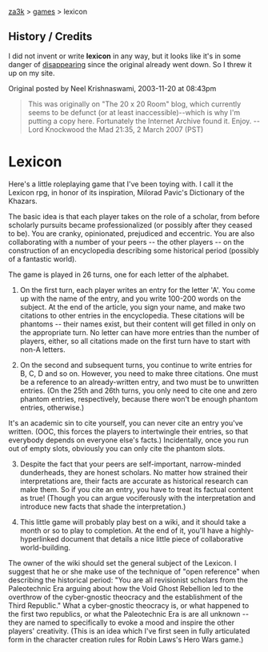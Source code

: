 [za3k](/) > [games](/games/) > lexicon

## History / Credits

I did not invent or write <b>lexicon</b> in any way, but it looks like it's in some danger of [disappearing](https://wiki.rpg.net/index.php/Original_Lexicon_post) since the original already went down. So I threw it up on my site.

Original posted by Neel Krishnaswami, 2003-11-20 at 08:43pm

> This was originally on "The 20 x 20 Room" blog, which currently seems to be defunct (or at least inaccessible)--which is why I'm putting a copy here. Fortunately the Internet Archive found it. Enjoy. --Lord Knockwood the Mad 21:35, 2 March 2007 (PST)

# Lexicon

Here's a little roleplaying game that I've been toying with. I call it the Lexicon rpg, in honor of its inspiration, Milorad Pavic's Dictionary of the Khazars.

The basic idea is that each player takes on the role of a scholar, from before scholarly pursuits became professionalized (or possibly after they ceased to be). You are cranky, opinionated, prejudiced and eccentric. You are also collaborating with a number of your peers -- the other players -- on the construction of an encyclopedia describing some historical period (possibly of a fantastic world).

The game is played in 26 turns, one for each letter of the alphabet.

1. On the first turn, each player writes an entry for the letter 'A'. You come up with the name of the entry, and you write 100-200 words on the subject. At the end of the article, you sign your name, and make two citations to other entries in the encyclopedia. These citations will be phantoms -- their names exist, but their content will get filled in only on the appropriate turn. No letter can have more entries than the number of players, either, so all citations made on the first turn have to start with non-A letters.

2. On the second and subsequent turns, you continue to write entries for B, C, D and so on. However, you need to make three citations. One must be a reference to an already-written entry, and two must be to unwritten entries. (On the 25th and 26th turns, you only need to cite one and zero phantom entries, respectively, because there won't be enough phantom entries, otherwise.)

It's an academic sin to cite yourself, you can never cite an entry you've written. (OOC, this forces the players to intertwingle their entries, so that everybody depends on everyone else's facts.) Incidentally, once you run out of empty slots, obviously you can only cite the phantom slots.

3. Despite the fact that your peers are self-important, narrow-minded dunderheads, they are honest scholars. No matter how strained their interpretations are, their facts are accurate as historical research can make them. So if you cite an entry, you have to treat its factual content as true! (Though you can argue vociferously with the interpretation and introduce new facts that shade the interpretation.)

4. This little game will probably play best on a wiki, and it should take a month or so to play to completion. At the end of it, you'll have a highly-hyperlinked document that details a nice little piece of collaborative world-building.

The owner of the wiki should set the general subject of the Lexicon. I suggest that he or she make use of the technique of "open reference" when describing the historical period: "You are all revisionist scholars from the Paleotechnic Era arguing about how the Void Ghost Rebellion led to the overthrow of the cyber-gnostic theocracy and the establishment of the Third Republic." What a cyber-gnostic theocracy is, or what happened to the first two republics, or what the Paleotechnic Era is are all unknown -- they are named to specifically to evoke a mood and inspire the other players' creativity. (This is an idea which I've first seen in fully articulated form in the character creation rules for Robin Laws's Hero Wars game.)

